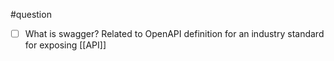 #question 

- [ ] What is swagger? Related to OpenAPI definition for an industry standard for exposing [[API]]